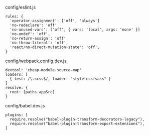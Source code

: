 config/eslint.js

```
rules: {
  'operator-assignment': ['off', 'always']
  'no-redeclare': 'off'
  'no-unused-vars': ['off', { vars: 'local', args: 'none' }]
  'no-undef': 'off',
  'no-return-assign': 'off'
  'no-throw-literal': 'off',
  'react/no-direct-mutation-state': 'off',
}
```

config/webpack.config.dev.js

```
devtool: 'cheap-module-source-map'
loaders: [
  { test: /\.scss$/, loader: "style!css!sass" }
]
resolve: {
  root: [paths.appSrc]
}
```

config/babel.dev.js

```
plugins: [
  require.resolve("babel-plugin-transform-decorators-legacy"),
  require.resolve("babel-plugin-transform-export-extensions"),
]
```
